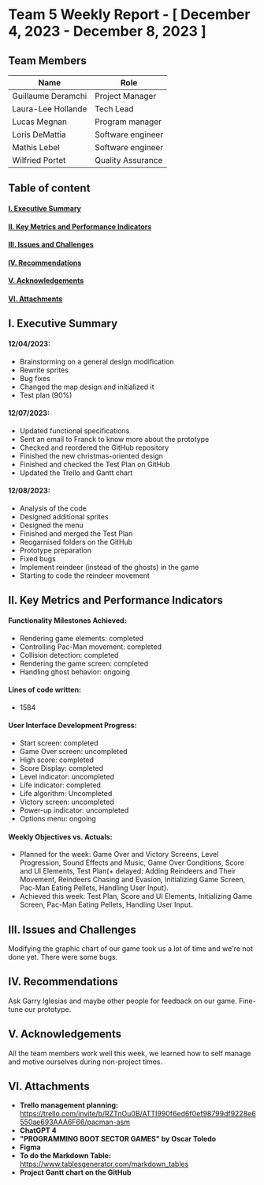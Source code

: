 # Team 5 Weekly Report - [ December 4, 2023 - December 8, 2023 ]

## Team Members
| Name               | Role               |
|--------------------|--------------------|
| Guillaume Deramchi | Project Manager    |
| Laura-Lee Hollande | Tech Lead          |
| Lucas Megnan       | Program manager    |
| Loris DeMattia     | Software engineer  |
| Mathis Lebel       | Software engineer  |
| Wilfried Portet    | Quality Assurance  |

## Table of content

#### [I. Executive Summary](#i-executive-summary)
#### [II. Key Metrics and Performance Indicators](#ii-key-metrics-and-performance-indicators)
<!--#### [III. Progress and Projects and Initiatives](#iii-progress-and-projects-and-initiatives)-->
#### [III. Issues and Challenges](#iii-issues-and-challenges)
#### [IV. Recommendations](#iv-recommendations)
#### [V. Acknowledgements](#v-acknowledgements)
#### [VI. Attachments](#vi-attachments)

## I. Executive Summary
<!--Provide a concise overview of the team's activities and achievements for the week. Include any significant milestones, completed tasks, and noteworthy accomplishments.-->
#### 12/04/2023:
- Brainstorming on a general design modification
- Rewrite sprites
- Bug fixes
- Changed the map design and initialized it 
- Test plan (90%)

#### 12/07/2023:
- Updated functional specifications
- Sent an email to Franck to know more about the prototype 
- Checked and reordered the GitHub repository
- Finished the new christmas-oriented design
- Finished and checked the Test Plan on GitHub 
- Updated the Trello and Gantt chart

#### 12/08/2023:
- Analysis of the code
- Designed additional sprites
- Designed the menu
- Finished and merged the Test Plan
- Reogarnised folders on the GitHub
- Prototype preparation
- Fixed bugs
- Implement reindeer (instead of the ghosts) in the game
- Starting to code the reindeer movement


## II. Key Metrics and Performance Indicators
<!--Present relevant metrics and KPIs that demonstrate the team's performance in relation to its objectives and goals. Include both quantitative and qualitative data where applicable.-->
#### Functionality Milestones Achieved: 
- Rendering game elements: completed 
- Controlling Pac-Man movement: completed
- Collision detection: completed
- Rendering the game screen: completed   
- Handling ghost behavior: ongoing

#### Lines of code written:
- 1584

#### User Interface Development Progress:
- Start screen: completed
- Game Over screen: uncompleted  
- High score: completed  
- Score Display: completed  
- Level indicator: uncompleted  
- Life indicator: completed 
- Life algorithm: Uncompleted 
- Victory screen: uncompleted  
- Power-up indicator: uncompleted  
- Options menu: ongoing

#### Weekly Objectives vs. Actuals: 
- Planned for the week: Game Over and Victory Screens, Level Progression, Sound Effects and Music, Game Over Conditions, Score and UI Elements, Test Plan(+ delayed: Adding Reindeers and Their Movement, Reindeers Chasing and Evasion, Initializing Game Screen, Pac-Man Eating Pellets, Handling User Input).
- Achieved this week: Test Plan, Score and UI Elements, Initializing Game Screen, Pac-Man Eating Pellets, Handling User Input.

<!--## III. Progress on Projects and Initiatives
Provide updates on ongoing projects and initiatives. Include details on milestones achieved, challenges faced, and any adjustments to timelines or resources.

A. [Project/Initiative 1]  
Progress: [Summary of progress]  
Milestones Achieved: [List of milestones]  
Challenges: [Summary of challenges]  
Next Steps: [Plans for the next week]  

B. [Project/Initiative 2]  
Progress: [Summary of progress]  
Milestones Achieved: [List of milestones]  
Challenges: [Summary of challenges]  
Next Steps: [Plans for the next week]-->

## III. Issues and Challenges
<!--Highlight any significant issues or challenges that the team encountered during the week. Provide a brief description, the impact on the project or team, and proposed solutions or mitigation strategies.-->
Modifying the graphic chart of our game took us a lot of time and we're not done yet. There were some bugs.

## IV. Recommendations
<!--Offer any recommendations or suggestions for improvement based on the week's experiences and outcomes.-->
Ask Garry Iglesias and maybe other people for feedback on our game. Fine-tune our prototype.

## V. Acknowledgements
<!--Acknowledge the contributions of team members, stakeholders, or external partners who played a significant role in the week's achievements.-->
All the team members work well this week, we learned how to self manage and motive ourselves during non-project times.

## VI. Attachments
<!--Include any relevant documents, charts, graphs, or visual aids that support the information presented in the report.-->
- **Trello management planning:**
 https://trello.com/invite/b/RZTnOu0B/ATTI990f6ed6f0ef98799df9228e6550ae693AAA6F66/pacman-asm  
- **ChatGPT 4**
- **"PROGRAMMING BOOT SECTOR GAMES" by Oscar Toledo**
- **Figma**
- **To do the Markdown Table:**
 https://www.tablesgenerator.com/markdown_tables
- **Project Gantt chart on the GitHub**
